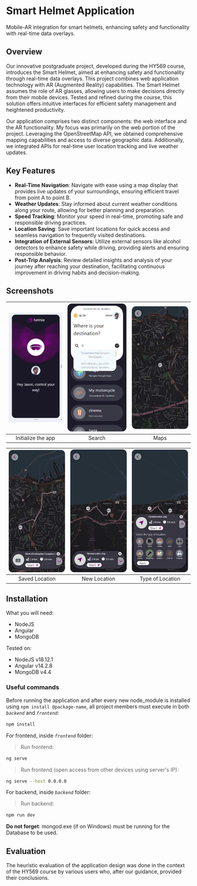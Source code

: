 # Smart Helmet Application


Mobile-AR integration for smart helmets, enhancing safety and functionality with real-time data overlays. 

## Overview

Our innovative postgraduate project, developed during the HY569 course, introduces the Smart Helmet, aimed at enhancing safety and functionality through real-time data overlays. This project combines web application technology with AR (Augmented Reality) capabilities. The Smart Helmet assumes the role of AR glasses, allowing users to make decisions directly from their mobile devices. Tested and refined during the course, this solution offers intuitive interfaces for efficient safety management and heightened productivity.

Our application comprises two distinct components: the web interface and the AR functionality. My focus was primarily on the web portion of the project. Leveraging the OpenStreetMap API, we obtained comprehensive mapping capabilities and access to diverse geographic data. Additionally, we integrated APIs for real-time user location tracking and live weather updates.  

## Key Features
* **Real-Time Navigation**: Navigate with ease using a map display that provides live updates of your surroundings, ensuring efficient travel from point A to point B.
* **Weather Updates**: Stay informed about current weather conditions along your route, allowing for better planning and preparation.
* **Speed Tracking**: Monitor your speed in real-time, promoting safe and responsible driving practices.
* **Location Saving**: Save important locations for quick access and seamless navigation to frequently visited destinations.
* **Integration of External Sensors**: Utilize external sensors like alcohol detectors to enhance safety while driving, providing alerts and ensuring responsible behavior.
* **Post-Trip Analysis**: Review detailed insights and analysis of your journey after reaching your destination, facilitating continuous improvement in driving habits and decision-making.

## Screenshots

| ![Gif](Screenshots/Frontend-GoogleChrome2024-04-2711-23-00online-video-cutter.com1-ezgif.com-video-to-gif-converter.gif) | ![Shlist](Screenshots/search.png) | ![Shlist](Screenshots/maps.png) |
|:---:|:---:|:---:|
| Initialize the app | Search | Maps | 

| ![Shlist](Screenshots/saved.png) | ![Shlist](Screenshots/new_loc.png) | ![Shlist](Screenshots/type.png) 
|:---:|:---:|:---:|
| Saved Location | New Location | Type of Location | 

## Installation 

What you will need:
* NodeJS
* Angular
* MongoDB

Tested on: 
* NodeJS v18.12.1
* Angular v14.2.8
* MongoDB v4.4

### Useful commands
Before running the application and after every new node_module is installed using `npm install @package-name`, all project members must execute in both *`backend`* and *`frontend`*:
```sh
npm install
``` 

For frontend, inside *`frontend`* folder:

> Run frontend:
```sh
ng serve
```

> Run frontend (open access from other devices using server's IP):
```sh
ng serve --host 0.0.0.0
```

For backend, inside *`backend`* folder:
> Run backend:
```sh
npm run dev
```

**Do not forget**: mongod.exe (if on Windows) must be running for the Database to be used. 

## Evaluation
The heuristic evaluation of the application design was done in the context of the HY569 course by various users who, after our guidance, provided their conclusions.
